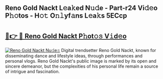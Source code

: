 ## Reno Gold Nackt L𝚎a𝚔ed N𝚞𝚍e - Part-r24 Vi𝚍𝚎o P𝚑𝚘tos - H𝚘𝚝 O𝚗𝚕yf𝚊ns L𝚎a𝚔s 5ECcp

# <h2><a href="http://kfdb31.oniu.top/?m=Reno+Gold+Nackt">🔗👉 🔴 Reno Gold Nackt P𝚑ot𝚘𝚜 V𝚒d𝚎o</a></h2>

[![Reno Gold Nackt Nu𝚍e𝚜](https://i.imgur.com/0qMVB7G.gif)](http://kfdb31.oniu.top/?m=Reno+Gold+Nackt)
Digital trendsetter Reno Gold Nackt, known for disseminating dance and lifestyle ideas, through performances and personal vlogs. Reno Gold Nackt's public image is marked by its open and sincere demeanor, but the complexities of his personal life remain a source of intrigue and fascination.  

